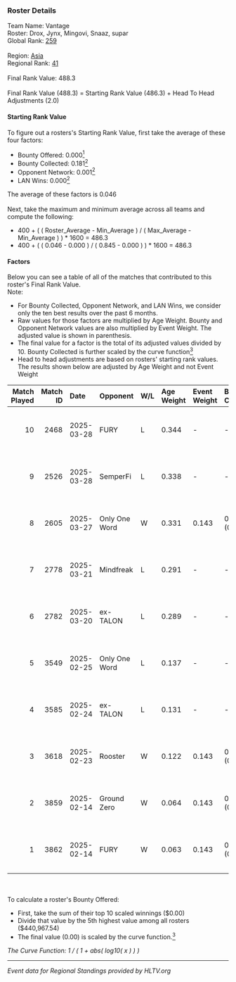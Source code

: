 ### Roster Details<br />
Team Name: Vantage<br />
Roster: Drox, Jynx, Mingovi, Snaaz, supar<br />
Global Rank: [259](../../standings_global_2025_08_04.md)<br />
<br />
Region: [Asia]( ../../standings_asia_2025_08_04.md)<br />
Regional Rank: [41]( ../../standings_asia_2025_08_04.md)<br />
<br />
Final Rank Value:  488.3<br />
<br />
Final Rank Value (488.3) = Starting Rank Value (486.3) + Head To Head Adjustments (2.0)<br />

#### Starting Rank Value<br />
To figure out a rosters's Starting Rank Value, first take the average of these four factors:<br />
- Bounty Offered: 0.000[<sup>1</sup>](#table2)
- Bounty Collected: 0.181[<sup>2</sup>](#table1)
- Opponent Network: 0.001[<sup>2</sup>](#table1)
- LAN Wins: 0.000[<sup>2</sup>](#table1)

The average of these factors is 0.046<br />
<br />
Next, take the maximum and minimum average across all teams and compute the following:<br />
- 400 + ( ( Roster_Average - Min_Average ) / ( Max_Average - Min_Average ) ) * 1600 = 486.3
- 400 + ( ( 0.046 - 0.000 ) / ( 0.845 - 0.000 ) ) * 1600 = 486.3


#### Factors<br />
Below you can see a table of all of the matches that contributed to this roster's Final Rank Value.<br />
Note:<br />

- For Bounty Collected, Opponent Network, and LAN Wins, we consider only the ten best results over the past 6 months.
- Raw values for those factors are multiplied by Age Weight. Bounty and Opponent Network values are also multiplied by Event Weight. The adjusted value is shown in parenthesis.
- The final value for a factor is the total of its adjusted values divided by 10. Bounty Collected is further scaled by the curve function[<sup>3</sup>](#curveFunction)
- Head to head adjustments are based on rosters' starting rank values. The results shown below are adjusted by Age Weight and not Event Weight
<span id="table1"></span><br />


| Match Played | Match ID | Date       | Opponent      | W/L | Age Weight | Event Weight | Bounty Collected | Opponent Network | LAN Wins  | H2H Adj. | Roster                               |
| -: | -: | :- | :- | :- | :- | :- | :- | :- | :- | -: | :- |
|           10 |     2468 | 2025-03-28 | FURY          | L   | 0.344      | -            | -                | -                | -         |    -3.49 | Drox, Jynx, Mingovi, supar, swerzieN |
|            9 |     2526 | 2025-03-28 | SemperFi      | L   | 0.338      | -            | -                | -                | -         |    -1.65 | Drox, Jynx, Mingovi, Snaaz, supar    |
|            8 |     2605 | 2025-03-27 | Only One Word | W   | 0.331      | 0.143        | 0.001 (0.000)    | 0.122 (0.006)    | 0 (0.000) |     7.98 | Drox, Jynx, Mingovi, supar, swerzieN |
|            7 |     2778 | 2025-03-21 | Mindfreak     | L   | 0.291      | -            | -                | -                | -         |    -2.77 | Drox, Jynx, Mingovi, supar, swerzieN |
|            6 |     2782 | 2025-03-20 | ex-TALON      | L   | 0.289      | -            | -                | -                | -         |    -2.03 | Drox, Jynx, Mingovi, supar, swerzieN |
|            5 |     3549 | 2025-02-25 | Only One Word | L   | 0.137      | -            | -                | -                | -         |    -1.03 | Drox, Jynx, Mingovi, supar, swerzieN |
|            4 |     3585 | 2025-02-24 | ex-TALON      | L   | 0.131      | -            | -                | -                | -         |    -0.93 | Drox, Jynx, Mingovi, supar, swerzieN |
|            3 |     3618 | 2025-02-23 | Rooster       | W   | 0.122      | 0.143        | 0.010 (0.000)    | 0.267 (0.005)    | 0 (0.000) |     3.04 | Drox, Jynx, Mingovi, supar, swerzieN |
|            2 |     3859 | 2025-02-14 | Ground Zero   | W   | 0.064      | 0.143        | 0.005 (0.000)    | 0.211 (0.002)    | 0 (0.000) |     1.52 | Drox, Jynx, Mingovi, supar, swerzieN |
|            1 |     3862 | 2025-02-14 | FURY          | W   | 0.063      | 0.143        | 0.001 (0.000)    | 0.181 (0.002)    | 0 (0.000) |     1.36 | Drox, Jynx, Mingovi, supar, swerzieN |

<br />
<span id="table2"></span><br />
To calculate a roster's Bounty Offered:<br />

- First, take the sum of their top 10 scaled winnings ($0.00)
- Divide that value by the 5th highest value among all rosters ($440,967.54)
- The final value (0.00) is scaled by the curve function.[<sup>3</sup>](#curveFunction)

<span id="curveFunction"></span>_The Curve Function: 1 / ( 1 + abs( log10( x ) ) )_<br />

---
_Event data for Regional Standings provided by HLTV.org_<br />
